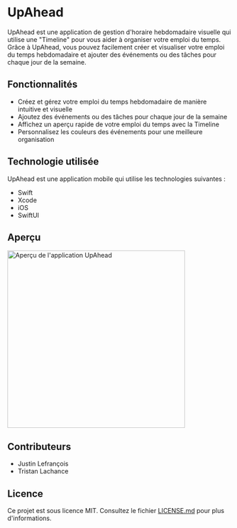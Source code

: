 # UpAhead

UpAhead est une application de gestion d'horaire hebdomadaire visuelle qui utilise une "Timeline" pour vous aider à organiser votre emploi du temps. Grâce à UpAhead, vous pouvez facilement créer et visualiser votre emploi du temps hebdomadaire et ajouter des événements ou des tâches pour chaque jour de la semaine. 

## Fonctionnalités

- Créez et gérez votre emploi du temps hebdomadaire de manière intuitive et visuelle
- Ajoutez des événements ou des tâches pour chaque jour de la semaine
- Affichez un aperçu rapide de votre emploi du temps avec la Timeline
- Personnalisez les couleurs des événements pour une meilleure organisation

## Technologie utilisée

UpAhead est une application mobile qui utilise les technologies suivantes :

- Swift
- Xcode
- iOS
- SwiftUI

## Aperçu

<img src="https://user-images.githubusercontent.com/38826625/233670133-bb9f9d5a-5b36-440b-9939-61ef473eaf33.png" alt="Aperçu de l'application UpAhead" width="400">

## Contributeurs

- Justin Lefrançois
- Tristan Lachance

## Licence

Ce projet est sous licence MIT. Consultez le fichier [LICENSE.md](LICENSE.md) pour plus d'informations.

